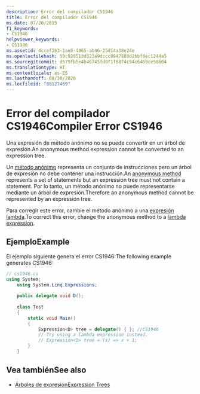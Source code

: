 ```yaml
---
description: Error del compilador CS1946
title: Error del compilador CS1946
ms.date: 07/20/2015
f1_keywords:
- CS1946
helpviewer_keywords:
- CS1946
ms.assetid: 4ccef263-1ae8-4065-ab46-25d14a38e24e
ms.openlocfilehash: 59c929513d823a9dccc0947880d2bbf8ec1244a5
ms.sourcegitcommit: d579fb5e4b46745fd0f1f8874c94c6469ce58604
ms.translationtype: HT
ms.contentlocale: es-ES
ms.lasthandoff: 08/30/2020
ms.locfileid: "89127469"
---
```

# <a name="compiler-error-cs1946"></a><span data-ttu-id="8c8b7-103">Error del compilador CS1946</span><span class="sxs-lookup"><span data-stu-id="8c8b7-103">Compiler Error CS1946</span></span>

<span data-ttu-id="8c8b7-104">Una expresión de método anónimo no se puede convertir en un árbol de expresión.</span><span class="sxs-lookup"><span data-stu-id="8c8b7-104">An anonymous method expression cannot be converted to an expression tree.</span></span>

<span data-ttu-id="8c8b7-105">Un [método anónimo](../operators/delegate-operator.md) representa un conjunto de instrucciones pero un árbol de expresión no debe contener una instrucción.</span><span class="sxs-lookup"><span data-stu-id="8c8b7-105">An [anonymous method](../operators/delegate-operator.md) represents a set of statements but an expression tree must not contain a statement.</span></span> <span data-ttu-id="8c8b7-106">Por lo tanto, un método anónimo no puede representarse mediante un árbol de expresión.</span><span class="sxs-lookup"><span data-stu-id="8c8b7-106">Therefore an anonymous method cannot be represented by an expression tree.</span></span>

<span data-ttu-id="8c8b7-107">Para corregir este error, cambie el método anónimo a una [expresión lambda](../operators/lambda-expressions.md).</span><span class="sxs-lookup"><span data-stu-id="8c8b7-107">To correct this error, change the anonymous method to a [lambda expression](../operators/lambda-expressions.md).</span></span>
  
## <a name="example"></a><span data-ttu-id="8c8b7-108">Ejemplo</span><span class="sxs-lookup"><span data-stu-id="8c8b7-108">Example</span></span>

<span data-ttu-id="8c8b7-109">El ejemplo siguiente genera el error CS1946:</span><span class="sxs-lookup"><span data-stu-id="8c8b7-109">The following example generates CS1946:</span></span>  

```csharp
// cs1946.cs  
using System;  
    using System.Linq.Expressions;  
  
    public delegate void D();  
  
    class Test  
    {  
        static void Main()  
        {  
            Expression<D> tree = delegate() { }; //CS1946  
            // Try using a lambda expression instead.  
            // Expression<D> tree = (x) => x + 1;  
        }  
    }  
```

## <a name="see-also"></a><span data-ttu-id="8c8b7-110">Vea también</span><span class="sxs-lookup"><span data-stu-id="8c8b7-110">See also</span></span>

- [<span data-ttu-id="8c8b7-111">Árboles de expresión</span><span class="sxs-lookup"><span data-stu-id="8c8b7-111">Expression Trees</span></span>](../../programming-guide/concepts/expression-trees/index.md)
